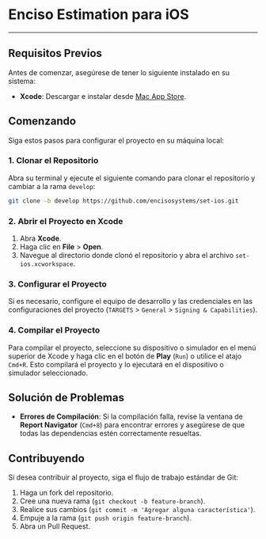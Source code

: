 # Enciso Estimation para iOS

---

## Requisitos Previos

Antes de comenzar, asegúrese de tener lo siguiente instalado en su sistema:

- **Xcode**: Descargar e instalar desde [Mac App Store](https://apps.apple.com/us/app/xcode/id497799835?mt=12).

## Comenzando

Siga estos pasos para configurar el proyecto en su máquina local:

### 1. Clonar el Repositorio

Abra su terminal y ejecute el siguiente comando para clonar el repositorio y cambiar a la rama `develop`:

```bash
git clone -b develop https://github.com/encisosystems/set-ios.git
```

### 2. Abrir el Proyecto en Xcode

1. Abra **Xcode**.
2. Haga clic en **File** > **Open**.
3. Navegue al directorio donde clonó el repositorio y abra el archivo `set-ios.xcworkspace`.

### 3. Configurar el Proyecto

Si es necesario, configure el equipo de desarrollo y las credenciales en las configuraciones del proyecto (`TARGETS` > `General` > `Signing & Capabilities`).

### 4. Compilar el Proyecto

Para compilar el proyecto, seleccione su dispositivo o simulador en el menú superior de Xcode y haga clic en el botón de **Play** (`Run`) o utilice el atajo `Cmd+R`. Esto compilará el proyecto y lo ejecutará en el dispositivo o simulador seleccionado.

## Solución de Problemas

- **Errores de Compilación**: Si la compilación falla, revise la ventana de **Report Navigator** (`Cmd+8`) para encontrar errores y asegúrese de que todas las dependencias estén correctamente resueltas.

## Contribuyendo

Si desea contribuir al proyecto, siga el flujo de trabajo estándar de Git:

1. Haga un fork del repositorio.
2. Cree una nueva rama (`git checkout -b feature-branch`).
3. Realice sus cambios (`git commit -m 'Agregar alguna característica'`).
4. Empuje a la rama (`git push origin feature-branch`).
5. Abra un Pull Request.
